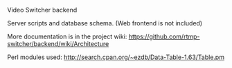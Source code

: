 Video Switcher backend

Server scripts and database schema. (Web frontend is not included)

More documentation is in the project wiki: https://github.com/rtmp-switcher/backend/wiki/Architecture

Perl modules used:
http://search.cpan.org/~ezdb/Data-Table-1.63/Table.pm

